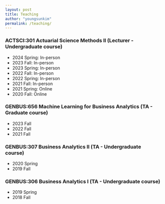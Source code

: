 ```yaml
---
layout: post
title: Teaching
author: "youngsunkim"
permalink: /teaching/
---
```


### ACTSCI:301 Actuarial Science Methods II (Lecturer - Undergraduate course)
-  2024 Spring: In-person
-  2023 Fall: In-person
-  2023 Spring: In-person
-  2022 Fall: In-person
-  2022 Spring: In-person
-  2021 Fall: In-person
-  2021 Spring: Online
-  2020 Fall: Online

### GENBUS:656 Machine Learning for Business Analytics (TA - Graduate course)
-  2023 Fall
-  2022 Fall
-  2021 Fall

### GENBUS:307 Business Analytics II (TA - Undergraduate course)
-  2020 Spring
-  2019 Fall

### GENBUS:306 Business Analytics I (TA - Undergraduate course)
- 2019 Spring
- 2018 Fall
